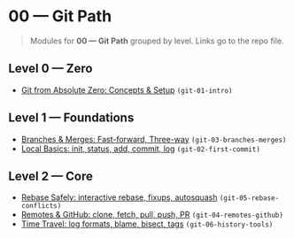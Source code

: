 # 00 — Git Path

> Modules for **00 — Git Path** grouped by level. Links go to the repo file.

## Level 0 — Zero

- [Git from Absolute Zero: Concepts & Setup](https://github.com/AyhamJo7/Zero-2-Pro/blob/main/00-git-path/git-01-intro.md) `(git-01-intro)`

## Level 1 — Foundations

- [Branches & Merges: Fast-forward, Three-way](https://github.com/AyhamJo7/Zero-2-Pro/blob/main/00-git-path/git-03-branches-merges.md) `(git-03-branches-merges)`
- [Local Basics: init, status, add, commit, log](https://github.com/AyhamJo7/Zero-2-Pro/blob/main/00-git-path/git-02-first-commit.md) `(git-02-first-commit)`

## Level 2 — Core

- [Rebase Safely: interactive rebase, fixups, autosquash](https://github.com/AyhamJo7/Zero-2-Pro/blob/main/00-git-path/git-05-rebase-conflicts.md) `(git-05-rebase-conflicts)`
- [Remotes & GitHub: clone, fetch, pull, push, PR](https://github.com/AyhamJo7/Zero-2-Pro/blob/main/00-git-path/git-04-remotes-github.md) `(git-04-remotes-github)`
- [Time Travel: log formats, blame, bisect, tags](https://github.com/AyhamJo7/Zero-2-Pro/blob/main/00-git-path/git-06-history-tools.md) `(git-06-history-tools)`
